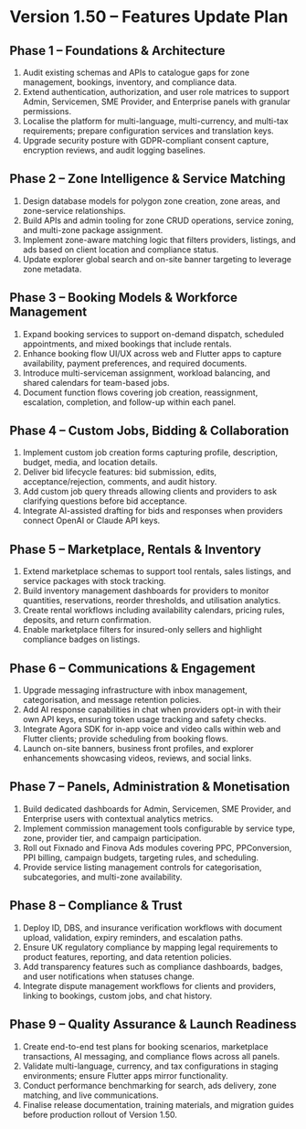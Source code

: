 # Version 1.50 – Features Update Plan

## Phase 1 – Foundations & Architecture
1. Audit existing schemas and APIs to catalogue gaps for zone management, bookings, inventory, and compliance data.
2. Extend authentication, authorization, and user role matrices to support Admin, Servicemen, SME Provider, and Enterprise panels with granular permissions.
3. Localise the platform for multi-language, multi-currency, and multi-tax requirements; prepare configuration services and translation keys.
4. Upgrade security posture with GDPR-compliant consent capture, encryption reviews, and audit logging baselines.

## Phase 2 – Zone Intelligence & Service Matching
1. Design database models for polygon zone creation, zone areas, and zone-service relationships.
2. Build APIs and admin tooling for zone CRUD operations, service zoning, and multi-zone package assignment.
3. Implement zone-aware matching logic that filters providers, listings, and ads based on client location and compliance status.
4. Update explorer global search and on-site banner targeting to leverage zone metadata.

## Phase 3 – Booking Models & Workforce Management
1. Expand booking services to support on-demand dispatch, scheduled appointments, and mixed bookings that include rentals.
2. Enhance booking flow UI/UX across web and Flutter apps to capture availability, payment preferences, and required documents.
3. Introduce multi-serviceman assignment, workload balancing, and shared calendars for team-based jobs.
4. Document function flows covering job creation, reassignment, escalation, completion, and follow-up within each panel.

## Phase 4 – Custom Jobs, Bidding & Collaboration
1. Implement custom job creation forms capturing profile, description, budget, media, and location details.
2. Deliver bid lifecycle features: bid submission, edits, acceptance/rejection, comments, and audit history.
3. Add custom job query threads allowing clients and providers to ask clarifying questions before bid acceptance.
4. Integrate AI-assisted drafting for bids and responses when providers connect OpenAI or Claude API keys.

## Phase 5 – Marketplace, Rentals & Inventory
1. Extend marketplace schemas to support tool rentals, sales listings, and service packages with stock tracking.
2. Build inventory management dashboards for providers to monitor quantities, reservations, reorder thresholds, and utilisation analytics.
3. Create rental workflows including availability calendars, pricing rules, deposits, and return confirmation.
4. Enable marketplace filters for insured-only sellers and highlight compliance badges on listings.

## Phase 6 – Communications & Engagement
1. Upgrade messaging infrastructure with inbox management, categorisation, and message retention policies.
2. Add AI response capabilities in chat when providers opt-in with their own API keys, ensuring token usage tracking and safety checks.
3. Integrate Agora SDK for in-app voice and video calls within web and Flutter clients; provide scheduling from booking flows.
4. Launch on-site banners, business front profiles, and explorer enhancements showcasing videos, reviews, and social links.

## Phase 7 – Panels, Administration & Monetisation
1. Build dedicated dashboards for Admin, Servicemen, SME Provider, and Enterprise users with contextual analytics metrics.
2. Implement commission management tools configurable by service type, zone, provider tier, and campaign participation.
3. Roll out Fixnado and Finova Ads modules covering PPC, PPConversion, PPI billing, campaign budgets, targeting rules, and scheduling.
4. Provide service listing management controls for categorisation, subcategories, and multi-zone availability.

## Phase 8 – Compliance & Trust
1. Deploy ID, DBS, and insurance verification workflows with document upload, validation, expiry reminders, and escalation paths.
2. Ensure UK regulatory compliance by mapping legal requirements to product features, reporting, and data retention policies.
3. Add transparency features such as compliance dashboards, badges, and user notifications when statuses change.
4. Integrate dispute management workflows for clients and providers, linking to bookings, custom jobs, and chat history.

## Phase 9 – Quality Assurance & Launch Readiness
1. Create end-to-end test plans for booking scenarios, marketplace transactions, AI messaging, and compliance flows across all panels.
2. Validate multi-language, currency, and tax configurations in staging environments; ensure Flutter apps mirror functionality.
3. Conduct performance benchmarking for search, ads delivery, zone matching, and live communications.
4. Finalise release documentation, training materials, and migration guides before production rollout of Version 1.50.

